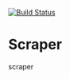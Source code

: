 [![Build Status](https://travis-ci.org/tomaszgarbus/Scraper.svg?branch=master)](https://travis-ci.org/tomaszgarbus/Scraper)
# Scraper
scraper
